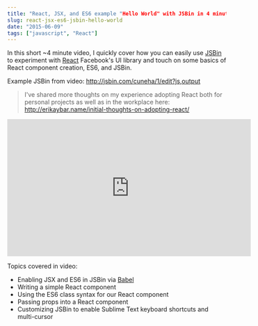 ```yaml
---
title: "React, JSX, and ES6 example "Hello World" with JSBin in 4 minutes"
slug: react-jsx-es6-jsbin-hello-world
date: "2015-06-09"
tags: ["javascript", "React"]
---
```


In this short ~4 minute video, I quickly cover how you can easily use [JSBin](http://jsbin.com/) to experiment with [React](http://facebook.github.io/react/) Facebook's UI library and touch on some basics of React component creation, ES6, and JSBin.

Example JSBin from video: http://jsbin.com/cuneha/1/edit?js,output

> I've shared more thoughts on my experience adopting React both for personal projects as well as in the workplace here: http://erikaybar.name/initial-thoughts-on-adopting-react/

<iframe width="560" height="315" src="https://www.youtube.com/embed/JqVUBY0DGqA" frameborder="0" allowfullscreen></iframe>

Topics covered in video:

- Enabling JSX and ES6 in JSBin via [Babel](http://babeljs.io/)
- Writing a simple React component
- Using the ES6 class syntax for our React component
- Passing props into a React component
- Customizing JSBin to enable Sublime Text keyboard shortcuts and multi-cursor

